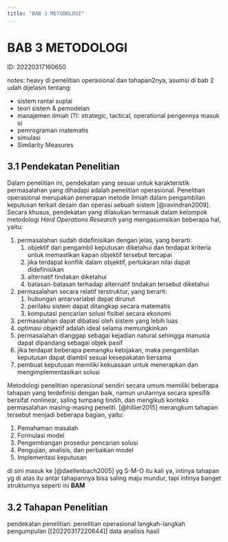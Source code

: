 ```yaml
---
title: "BAB 3 METODOLOGI"
...
```


# BAB 3 METODOLOGI
ID: 20220317160650

notes: heavy di penelitian operasional dan tahapan2nya, asumsi di bab 2 udah dijelasin tentang: 
- sistem rantai suplai
- teori sistem & pemodelan
- manajemen ilmiah (?): strategic, tactical, operational pengennya masuk si
- pemrograman matematis
- simulasi
- Similarity Measures

## 3.1 Pendekatan Penelitian
Dalam penelitian ini, pendekatan yang sesuai untuk karakteristik permasalahan yang dihadapi adalah penelitian operasional. Penelitian operasional merupakan penerapan metode ilmiah dalam pengambilan keputusan terkait desain dan operasi sebuah sistem [@ravindran2009]. Secara khusus, pendekatan yang dilakukan termasuk dalam kelompok metodologi *Hard Operations Research* yang mengasumsikan beberapa hal, yaitu:
1. permasalahan sudah didefinisikan dengan jelas, yang berarti:
   1. objektif dari pengambil keputusan diketahui dan terdapat kriteria untuk memastikan kapan objektif tersebut tercapai
   2. jika terdapat konflik dalam objektif, pertukaran nilai dapat didefinisikan
   3. alternatif tindakan diketahui
   4. batasan-batasan terhadap alternatif tindakan tersebut diketahui
2. permasalahan secara relatif terstruktur, yang berarti:
   1. hubungan antarvariabel dapat dirunut
   2. perilaku sistem dapat ditangkap secara matematis
   3. komputasi pencarian solusi fisibel secara ekonomi
3. permasalahan dapat dibatasi oleh sistem yang lebih luas
4. optimasi objektif adalah ideal selama memungkinkan
5. permasalahan dianggap sebagai kejadian natural sehingga manusia dapat dipandang sebagai objek pasif
6. jika terdapat beberapa pemangku kebijakan, maka pengambilan keputusan dapat diambil sesuai kesepakatan bersama
7. pembuat keputusan memiliki kekuasaan untuk menerapkan dan mengimplementasikan solusi

Metodologi penelitian operasional sendiri secara umum memiliki beberapa tahapan yang terdefinisi dengan baik, namun urutannya secara spesifik bersifat nonlinear, saling tumpang tindih, dan mengikuti konteks permasalahan masing-masing peneliti. [@hillier2015] merangkum tahapan tersebut menjadi beberapa bagian, yaitu:

1. Pemahaman masalah
2. Formulasi model
3. Pengembangan prosedur pencarian solusi
4. Pengujian, analisis, dan perbaikan model
5. Implementasi keputusan

di sini masuk ke [@daellenbach2005] yg S-M-O itu kali ya, intinya tahapan yg di atas itu antar tahapannya bisa saling maju mundur, tapi intinya banget strukturnya seperti ini **BAM**


## 3.2 Tahapan Penelitian


pendekatan penelitian: penelitian operasional
langkah-langkah
pengumpulan [[20220317220644]] data
analisis hasil